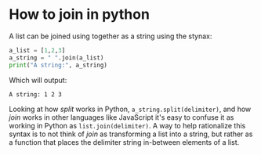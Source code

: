 # How to join in python

A list can be joined using together as a string using the stynax:
```python
a_list = [1,2,3]
a_string = " ".join(a_list)
print("A string:", a_string)
```

Which will output:
```
A string: 1 2 3
```

Looking at how *split* works in Python, `a_string.split(delimiter)`, 
and how *join* works in other languages like JavaScript it's easy to confuse it as working in Python as `list.join(delimiter)`.
A way to help rationalize this syntax is to not think of *join* as transforming a list into a string, 
but rather as a function that places the delimiter string in-between elements of a list.
